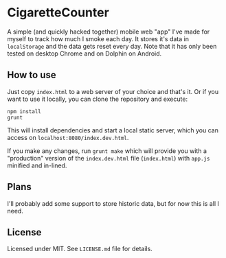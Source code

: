 # CigaretteCounter
A simple (and quickly hacked together) mobile web "app" I've made for myself to track how much I smoke each day. It stores it's data in `localStorage` and the data gets reset every day. Note that it has only been tested on desktop Chrome and on Dolphin on Android.

## How to use
Just copy `index.html` to a web server of your choice and that's it. Or if you want to use it locally, you can clone the repository and execute:

```
npm install
grunt
```

This will install dependencies and start a local static server, which you can access on `localhost:8080/index.dev.html`.

If you make any changes, run `grunt make` which will provide you with a "production" version of the `index.dev.html` file (`index.html`) with `app.js` minified and in-lined.


## Plans
I'll probably add some support to store historic data, but for now this is all I need.

## License
Licensed under MIT. See `LICENSE.md` file for details.